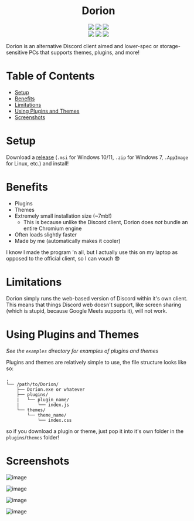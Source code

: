 <h1 align="center">Dorion</h1>
<div align="center">
 <img src="https://img.shields.io/github/workflow/status/SpikeHD/Dorion/Build" />
 <img src="https://img.shields.io/github/package-json/v/SpikeHD/Dorion" />
 <img src="https://img.shields.io/github/repo-size/SpikeHD/Dorion" />
</div>
<div align="center">
 <img src="https://img.shields.io/github/commit-activity/m/SpikeHD/Dorion" />
 <img src="https://img.shields.io/github/release-date/SpikeHD/Dorion" />
 <img src="https://img.shields.io/github/stars/SpikeHD/Dorion" />
</div>

Dorion is an alternative Discord client aimed and lower-spec or storage-sensitive PCs that supports themes, plugins, and more!

# Table of Contents

* [Setup](#setup)
* [Benefits](#benefits)
* [Limitations](#limitations)
* [Using Plugins and Themes](#using-plugins-and-themes)
* [Screenshots](#screenshots)

# Setup

Download a [release](https://github.com/SpikeHD/Dorion/releases) (`.msi` for Windows 10/11, `.zip` for Windows 7, `.AppImage` for Linux, etc.) and install!

# Benefits

* Plugins
* Themes
* Extremely small installation size (~7mb!)
  * This is because unlike the Discord client, Dorion does *not* bundle an entire Chromium engine
* Often loads slightly faster
* Made by me (automatically makes it cooler)

I know I made the program 'n all, but I actually use this on my laptop as opposed to the official client, so I can vouch 😎

# Limitations

Dorion simply runs the web-based version of Discord within it's own client. This means that things Discord web doesn't support, like screen sharing (which is stupid, because Google Meets supports it), will not work.

# Using Plugins and Themes

*See the `examples` directory for examples of plugins and themes*

Plugins and themes are relatively simple to use, the file structure looks like so:

```
.
└── /path/to/Dorion/
    ├── Dorion.exe or whatever
    ├── plugins/
    |   └── plugin_name/
    |       └── index.js
    └── themes/
        └── theme_name/
            └── index.css
```

so if you download a plugin or theme, just pop it into it's own folder in the `plugins`/`themes` folder!

# Screenshots

![image](https://user-images.githubusercontent.com/25207995/189257838-dbac8460-2c2a-4ca4-a456-b971808b2ab3.png)

![image](https://user-images.githubusercontent.com/25207995/189257875-bce1bb0c-2f53-492b-a253-82eb6dd3e314.png)

![image](https://user-images.githubusercontent.com/25207995/189258008-3fd45402-fb32-4e0f-bbf1-629697bc8685.png)

![image](https://user-images.githubusercontent.com/25207995/189258064-13548647-3b83-4ea4-80a9-06d1e485226a.png)

